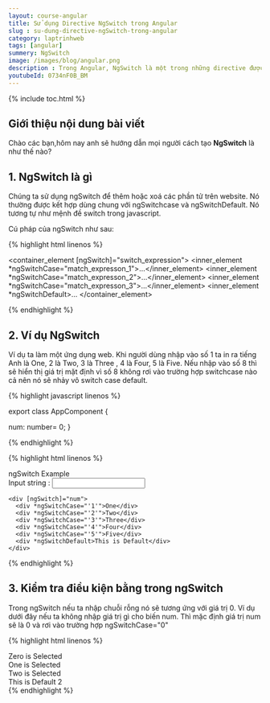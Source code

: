 ```yaml
---
layout: course-angular
title: Sử dụng Directive NgSwitch trong Angular
slug : su-dung-directive-ngSwitch-trong-angular
category: laptrinhweb
tags: [angular]
summery: NgSwitch   
image: /images/blog/angular.png
description : Trong Angular, NgSwitch là một trong những directive được lựa chọn sử dụng phổ biến nhất. Bài viết giúp bạn hiểu được NgSwitch trong Angular là gì? Cú pháp của NgSwitch trong Angular là gì? Đưa ra các ví dụ minh hoạ để hiểu được mục đích của NgSwitch trong Angular là dùng để thêm, xoá các phần tử trên website. Hướng dẫn để kiểm tra điều kiện bằng trong NgSwitch và chỉ ra nó được kết hợp với NgSwitchcase và NgSwitchDefault như thế nào trong Angular.
youtubeId: 0734nF0B_BM
---
```


{% include toc.html %}

## **Giới thiệu nội dung bài viết**

Chào các bạn,hôm nay anh sẽ hướng dẫn mọi người cách tạo <b>NgSwitch</b> là như thế nào? 

## **1. NgSwitch là gì**

Chúng ta sử dụng ngSwitch để thêm hoặc xoá các phần tử trên website. Nó thường được kết hợp dùng chung với ngSwitchcase và ngSwitchDefault. Nó tương tự như mệnh đề switch trong javascript.

Cú pháp của ngSwitch như sau:

{% highlight html  linenos %}

 
<container_element [ngSwitch]="switch_expression">
    <inner_element *ngSwitchCase="match_expresson_1">...</inner_element>
    <inner_element *ngSwitchCase="match_expresson_2">...</inner_element>
    <inner_element *ngSwitchCase="match_expresson_3">...</inner_element>
    <inner_element *ngSwitchDefault>...</element>
</container_element>


{% endhighlight %}


## **2. Ví dụ NgSwitch**

Ví dụ ta làm một ứng dụng web. Khi người dùng nhập vào số 1 ta in ra tiếng Anh là One, 2 là Two, 3 là Three , 4 là Four, 5 là Five. Nếu nhập vào số 8 thì sẽ hiển thị giá trị mặt định vì số 8 không rơi vào trường hợp switchcase nào cả nên nó sẽ nhảy vô switch case default.

{% highlight javascript  linenos %}

export class AppComponent
{

   num: number= 0;
}

{% endhighlight %}

{% highlight html  linenos %}

<div class='card'>
  <div class='card-header'>
    ngSwitch Example
  </div>
  <div class="card-body">
    Input string : <input type='text' [(ngModel)]="num" />
 
    <div [ngSwitch]="num">
      <div *ngSwitchCase="'1'">One</div>
      <div *ngSwitchCase="'2'">Two</div>
      <div *ngSwitchCase="'3'">Three</div>
      <div *ngSwitchCase="'4'">Four</div>
      <div *ngSwitchCase="'5'">Five</div>
      <div *ngSwitchDefault>This is Default</div>
    </div>
  </div>
</div>
{% endhighlight %}

## **3. Kiểm tra điều kiện bằng trong ngSwitch**

Trong ngSwitch nếu ta nhập chuỗi rỗng nó sẽ tương ứng với giá trị 0. Ví dụ dưới đây nếu ta không nhập giá trị gì cho biến num. Thì mặc định giá trị num sẽ là 0 và rơi vào trường hợp ngSwitchCase="0"

{% highlight html  linenos %}

<div [ngSwitch]="num">
      <div *ngSwitchCase="0">Zero is Selected</div>
      <div *ngSwitchCase="1">One is Selected</div>
      <div *ngSwitchCase="2">Two is Selected</div>
      <div *ngSwitchDefault>This is Default 2</div>
    </div>
{% endhighlight %}

